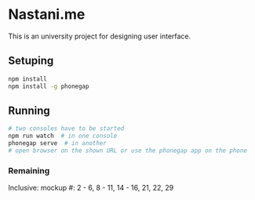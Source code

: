 # Nastani.me

This is an university project for designing user interface.

## Setuping

```sh
npm install
npm install -g phonegap
```

## Running
```sh
# two consoles have to be started
npm run watch  # in one console
phonegap serve  # in another
# open browser on the shown URL or use the phonegap app on the phone
```


### Remaining

Inclusive: mockup #:
    2 - 6,
    8 - 11,
    14 - 16,
    21, 22, 29

